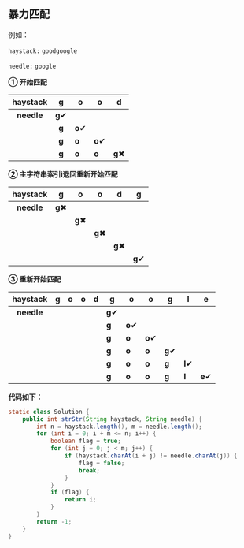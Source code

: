 ## 暴力匹配
例如：

`haystack:`	`goodgoogle`

`needle:`	    `google`

**① 开始匹配**

| haystack | g    | o    | o    | d    |
| :------: | :--: | ---- | ---- | ---- |
| **needle** | **g**&#10004; |               |               |               |
|          | **g** | **o**&#10004; |  | |
|          | **g** | **o** | **o**&#10004; |      |
|          | **g** | **o** | **o** | **g**&#10006; |

**② 主字符串索引i退回重新开始匹配**

|  haystack  |       g       | o             | o             | d             | g             |
| :--------: | :-----------: | ------------- | ------------- | ------------- | ------------- |
| **needle** | **g**&#10006; |               |               |               |               |
|            |               | **g**&#10006; |               |               |               |
|            |               |               | **g**&#10006; |               |               |
|            |               |               |               | **g**&#10006; |               |
|            |               |               |               |               | **g**&#10004; |

**③ 重新开始匹配**

|  haystack  |  g   | o    | o    | d    | g             | o             | o             | g             | l             | e             |
| :--------: | :--: | ---- | ---- | ---- | ------------- | ------------- | ------------- | ------------- | ------------- | ------------- |
| **needle** |      |      |      |      | **g**&#10004; |               |               |               |               |               |
|            |      |      |      |      | **g**         | **o**&#10004; |               |               |               |               |
|            |      |      |      |      | **g**         | **o**         | **o**&#10004; |               |               |               |
|            |      |      |      |      | **g**         | **o**         | **o**         | **g**&#10004; |               |               |
|            |      |      |      |      | **g**         | **o**         | **o**         | **g**         | **l**&#10004; |               |
|            |      |      |      |      | **g**         | **o**         | **o**         | **g**         | **l**         | **e**&#10004; |

**代码如下：**

```java
static class Solution {
    public int strStr(String haystack, String needle) {
        int n = haystack.length(), m = needle.length();
        for (int i = 0; i + m <= n; i++) {
            boolean flag = true;
            for (int j = 0; j < m; j++) {
                if (haystack.charAt(i + j) != needle.charAt(j)) {
                    flag = false;
                    break;
                }
            }
            if (flag) {
                return i;
            }
        }
        return -1;
    }
}
```



